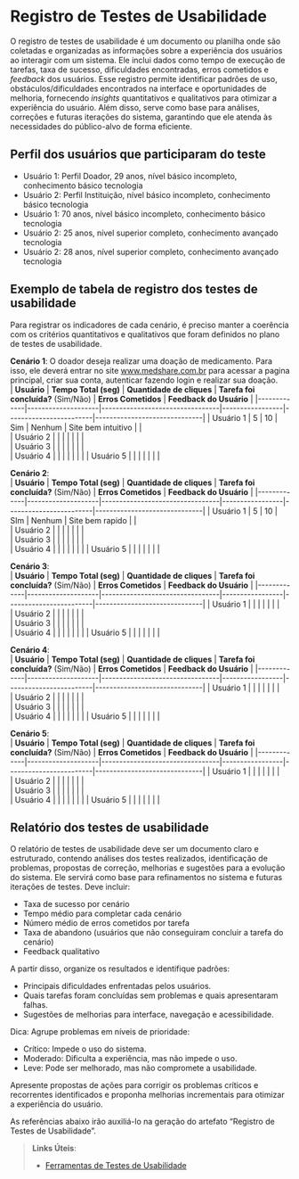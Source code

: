 # Registro de Testes de Usabilidade

O registro de testes de usabilidade é um documento ou planilha onde são coletadas e organizadas as informações sobre a experiência dos usuários ao interagir com um sistema. Ele inclui dados como tempo de execução de tarefas, taxa de sucesso, dificuldades encontradas, erros cometidos e _feedback_ dos usuários. Esse registro permite identificar padrões de uso, obstáculos/dificuldades encontrados na interface e oportunidades de melhoria, fornecendo _insights_ quantitativos e qualitativos para otimizar a experiência do usuário. Além disso, serve como base para análises, correções e futuras iterações do sistema, garantindo que ele atenda às necessidades do público-alvo de forma eficiente.

## Perfil dos usuários que participaram do teste
- Usuário 1: Perfil Doador, 29 anos, nível básico incompleto, conhecimento básico tecnologia
- Usuário 2: Perfil Instituição, nível básico incompleto, conhecimento básico tecnologia
- Usuário 1: 70 anos, nível básico incompleto, conhecimento básico tecnologia
- Usuário 2: 25 anos, nível superior completo, conhecimento avançado tecnologia
- Usuário 2: 28 anos, nível superior completo, conhecimento avançado tecnologia

## Exemplo de tabela de registro dos testes de usabilidade  

Para registrar os indicadores de cada cenário, é preciso manter a coerência com os critérios quantitativos e qualitativos que foram definidos no plano de testes de usabilidade.

**Cenário 1**: O doador deseja realizar uma doação de medicamento. Para isso, ele deverá entrar no site www.medshare.com.br para acessar a pagina principal, criar sua conta, autenticar fazendo login e realizar sua doação.         
| **Usuário**   | **Tempo Total (seg)** | **Quantidade de cliques** | **Tarefa foi concluída?** (Sim/Não) | **Erros Cometidos** | **Feedback do Usuário** |
|-------------|--------------------|---------------------------------|-----------------|------------------------|------------------------------|
| Usuário 1    |      5             |              10                 |      Sim        |        Nenhum          |     Site bem intuitivo       |                     |      
| Usuário 2    |                    |                                 |                 |                        |                              |                     |      
| Usuário 3    |                    |                                 |                 |                        |                              |                     |  
| Usuário 4    |                    |                                 |                 |                        |                              |                     | 
| Usuário 5    |                    |                                 |                 |                        |                              |                     | 

**Cenário 2**:         
| **Usuário**  | **Tempo Total (seg)** | **Quantidade de cliques** | **Tarefa foi concluída?** (Sim/Não) | **Erros Cometidos** | **Feedback do Usuário** |
|-------------|--------------------|---------------------------------|-----------------|------------------------|------------------------------|
| Usuário 1   |         5          |              10                 |       SIm       |          Nenhum        |       Site bem rapido        |                     |      
| Usuário 2   |                    |                                 |                 |                        |                              |                     |      
| Usuário 3   |                    |                                 |                 |                        |                              |                     |  
| Usuário 4   |                    |                                 |                 |                        |                              |                     | 
| Usuário 5   |                    |                                 |                 |                        |                              |                     | 

**Cenário 3**:         
| **Usuário**  | **Tempo Total (seg)** | **Quantidade de cliques** | **Tarefa foi concluída?** (Sim/Não) | **Erros Cometidos** | **Feedback do Usuário** |
|-------------|--------------------|---------------------------------|-----------------|------------------------|------------------------------|
| Usuário 1   |                    |                                 |                 |                        |                              |                     |      
| Usuário 2   |                    |                                 |                 |                        |                              |                     |      
| Usuário 3   |                    |                                 |                 |                        |                              |                     |  
| Usuário 4   |                    |                                 |                 |                        |                              |                     | 
| Usuário 5   |                    |                                 |                 |                        |                              |                     | 

**Cenário 4**:         
| **Usuário**  | **Tempo Total (seg)** | **Quantidade de cliques** | **Tarefa foi concluída?** (Sim/Não) | **Erros Cometidos** | **Feedback do Usuário** |
|-------------|--------------------|---------------------------------|-----------------|------------------------|------------------------------|
| Usuário 1   |                    |                                 |                 |                        |                              |                     |      
| Usuário 2   |                    |                                 |                 |                        |                              |                     |      
| Usuário 3   |                    |                                 |                 |                        |                              |                     |  
| Usuário 4   |                    |                                 |                 |                        |                              |                     | 
| Usuário 5   |                    |                                 |                 |                        |                              |                     | 

**Cenário 5**:         
| **Usuário**  | **Tempo Total (seg)** | **Quantidade de cliques** | **Tarefa foi concluída?** (Sim/Não) | **Erros Cometidos** | **Feedback do Usuário** |
|-------------|--------------------|---------------------------------|-----------------|------------------------|------------------------------|
| Usuário 1   |                    |                                 |                 |                        |                              |                     |      
| Usuário 2   |                    |                                 |                 |                        |                              |                     |      
| Usuário 3   |                    |                                 |                 |                        |                              |                     |  
| Usuário 4   |                    |                                 |                 |                        |                              |                     | 
| Usuário 5   |                    |                                 |                 |                        |                              |                     | 

## Relatório dos testes de usabilidade 

O relatório de testes de usabilidade deve ser um documento claro e estruturado, contendo análises dos testes realizados, identificação de problemas, propostas de correção, melhorias e sugestões para a evolução do sistema. 
Ele servirá como base para refinamentos no sistema e futuras iterações de testes.
Deve incluir: 
- Taxa de sucesso por cenário
- Tempo médio para completar cada cenário
- Número médio de erros cometidos por tarefa
- Taxa de abandono (usuários que não conseguiram concluir a tarefa do cenário)
- Feedback qualitativo
  
A partir disso, organize os resultados e identifique padrões:
- Principais dificuldades enfrentadas pelos usuários.
- Quais tarefas foram concluídas sem problemas e quais apresentaram falhas.
- Sugestões de melhorias para interface, navegação e acessibilidade.

Dica: Agrupe problemas em níveis de prioridade:
- Crítico: Impede o uso do sistema.
- Moderado: Dificulta a experiência, mas não impede o uso.
- Leve: Pode ser melhorado, mas não compromete a usabilidade.

Apresente propostas de ações para corrigir os problemas críticos e recorrentes identificados e proponha melhorias incrementais para otimizar a experiência do usuário.

As referências abaixo irão auxiliá-lo na geração do artefato “Registro de Testes de Usabilidade”.

> **Links Úteis**:
> - [Ferramentas de Testes de Usabilidade](https://www.usability.gov/how-to-and-tools/resources/templates.html)
